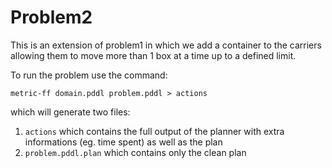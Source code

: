 # Problem2

This is an extension of problem1 in which we add a container to the carriers allowing them to move more than 1 box at a time up to a defined limit.

To run the problem use the command:
```
metric-ff domain.pddl problem.pddl > actions
```

which will generate two files:

1. `actions` which contains the full output of the planner with extra informations (eg. time spent) as well as the plan
2. `problem.pddl.plan` which contains only the clean plan